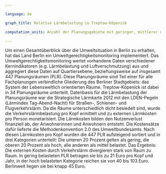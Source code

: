 ```yaml
---

language: de   

graph_title: Relative Lärmbelastung in Treptow-Köpenick

computation_units: Anzahl der Planungsgebiete mit geringer, mittlerer und hoher Lärmbelastung (gemessen in Lärmkosten pro Kopf)

---
```


Um einen Gesamtüberblick über die Umweltsituation in Berlin zu erhalten, hat das Land Berlin ein Umweltgerechtigkeitsmonitoring implementiert. 
Das Umweltgerechtigkeitsmonitoring wertet vorhandene Daten verschiedener Kernindikatoren (e.g. Lärmbelastung und Luftverschmutzung) aus 
und aggregiert diese Daten auf Quartiersebene, beziehungsweise auf insgesamt 447 Planungsräumen (PLR). 
Diese Planungsräume sind Teil einer für alle Fachplanungen verbindliche Gliederung des Berliner Stadtgebiets: 
das System der Lebensweltlich orientierten Räume. Treptow-Köpenick ist dabei in 34 Planungsräume unterteilt.
Datenbasis für die Lärmbelastung der Planungsräume war die Strategische Lärmkarte 2012 mit den 
LDEN-Pegeln (Lärmindex Tag-Abend-Nacht) für Straßen-, Schienen- und Flugverkehrslärm. 
Da die Räume unterschiedlich dicht besiedelt sind, wurde die Verkehrslärmbelastung pro Kopf ermittelt und zu externen Lärmkosten pro Person monetarisiert.
Die Lärmkosten bilden den Nutzenverlust finanziell ab, der Anwohnerinnen und Anwohnern entsteht. 
Die Kostensätze dafür lieferte die Methodenkonvention 2.0 des Umweltbundesamts. 
Nach diesen Lärmkosten pro Kopf wurden die 447 PLR aufsteigend sortiert und in drei Kategorien unterteilt: 
Die unteren 20 Prozent gelten als gering, die oberen 20 Prozent als hoch, alle anderen als mittel belastet.
Das Ergebnis: Die externen Kosten durch Verkehrslärm divergieren stark von Raum zu Raum. 
In gering belasteten PLR betragen sie bis zu 21 Euro pro Kopf und Jahr, in der hoch belasteten Kategorie reichen sie von 40 bis 103 Euro. 
Berlinweit liegen sie bei knapp 45 Euro.

